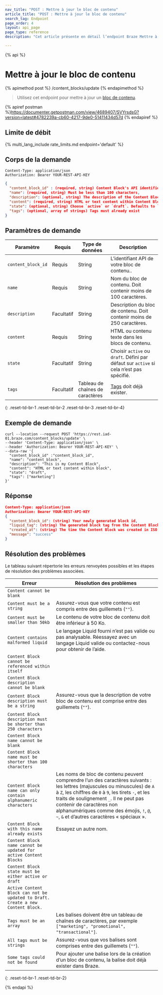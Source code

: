 ```yaml
---
nav_title: "POST : Mettre à jour le bloc de contenu"
article_title: "POST : Mettre à jour le bloc de contenu"
search_tag: Endpoint
page_order: 4
layout: api_page
page_type: reference
description: "Cet article présente en détail l’endpoint Braze Mettre à jour des blocs de contenu."

---
```

{% api %}
# Mettre à jour le bloc de contenu
{% apimethod post %}
/content_blocks/update
{% endapimethod %}

> Utilisez cet endpoint pour mettre à jour un [bloc de contenu]({{site.baseurl}}/user_guide/engagement_tools/templates_and_media/content_blocks/).

{% apiref postman %}https://documenter.getpostman.com/view/4689407/SVYrsdsG?version=latest#4782239a-cb60-4217-9de0-51411434d57d {% endapiref %}

## Limite de débit

{% multi_lang_include rate_limits.md endpoint='default' %}

## Corps de la demande

```
Content-Type: application/json
Authorization: Bearer YOUR-REST-API-KEY
```

```json
{
  "content_block_id" : (required, string) Content Block's API identifier.
  "name": (required, string) Must be less than 100 characters,
  "description": (optional, string) The description of the Content Block. Must be less than 250 character,
  "content": (required, string) HTML or text content within Content Block,
  "state": (optional, string) Choose `active` or `draft`. Defaults to `active` if not specified,
  "tags": (optional, array of strings) Tags must already exist
}
```

## Paramètres de demande

| Paramètre | Requis | Type de données | Description |
|---|---|---|---|
| `content_block_id`|	Requis |	String | L’identifiant API de votre bloc de contenu..|
| `name` | Requis | String | Nom du bloc de contenu. Doit contenir moins de 100 caractères. |
| `description` | Facultatif | String | Description du bloc de contenu. Doit contenir moins de 250 caractères. |
| `content` | Requis | String | HTML ou contenu texte dans les blocs de contenu.
| `state` | Facultatif | String | Choisir `active` ou `draft`. Défini par défaut sur `active` si cela n’est pas spécifié. |
| `tags` | Facultatif | Tableau de chaînes de caractères | [Tags]({{site.baseurl}}/user_guide/administrative/app_settings/manage_app_group/tags/) doit déjà exister. |
{: .reset-td-br-1 .reset-td-br-2 .reset-td-br-3  .reset-td-br-4}

## Exemple de demande
```
curl --location --request POST 'https://rest.iad-01.braze.com/content_blocks/update' \
--header 'Content-Type: application/json' \
--header 'Authorization: Bearer YOUR-REST-API-KEY' \
--data-raw '{
  "content_block_id" :"content_block_id", 
  "name": "content_block",
  "description": "This is my Content Block",
  "content": "HTML or text content within block",
  "state": "draft",
  "tags": ["marketing"]
}'
```

## Réponse

```json
Content-Type: application/json
Authorization: Bearer YOUR-REST-API-KEY
{
  "content_block_id": (string) Your newly generated block id,
  "liquid_tag": (string) The generated block tag from the Content Block name,
  "created_at": (string) The time the Content Block was created in ISO 8601,
  "message": "success"
}
```

## Résolution des problèmes

Le tableau suivant répertorie les erreurs renvoyées possibles et les étapes de résolution des problèmes associées.

| Erreur | Résolution des problèmes |
| --- | --- |
| `Content cannot be blank` |
| `Content must be a string` | Assurez-vous que votre contenu est compris entre des guillemets (`""`). |
| `Content must be smaller than 50kb` | Le contenu de votre bloc de contenu doit être inférieur à 50 Ko. |
| `Content contains malformed liquid` | Le langage Liquid fourni n’est pas valide ou pas analysable. Réessayez avec un langage Liquid valide ou contactez-nous pour obtenir de l’aide. |
| `Content Block cannot be referenced within itself` |
| `Content Block description cannot be blank` |
| `Content Block description must be a string` | Assurez-vous que la description de votre bloc de contenu est comprise entre des guillemets (`""`). |
| `Content Block description must be shorter than 250 characters` |
| `Content Block name cannot be blank` |
| `Content Block name must be shorter than 100 characters` |
| `Content Block name can only contain alphanumeric characters` | Les noms de bloc de contenu peuvent comprendre l’un des caractères suivants : les lettres (majuscules ou minuscules) de `A` à `Z`, les chiffres de `0` à `9`, les tirets `-`, et les traits de soulignement `_`. Il ne peut pas contenir de caractères non alphanumériques comme des émojis, `!`, `@`, `~`, `&` et d’autres caractères « spéciaux ». |
| `Content Block with this name already exists` | Essayez un autre nom. |
| `Content Block name cannot be updated for active Content Blocks` |
| `Content Block state must be either active or draft` |
| `Active Content Block can not be updated to Draft. Create a new Content Block.` |
| `Tags must be an array` | Les balises doivent être un tableau de chaînes de caractères, par exemple `["marketing", "promotional", "transactional"]`. |
| `All tags must be strings` | Assurez-vous que vos balises sont comprises entre des guillemets (`""`). |
| `Some tags could not be found` | Pour ajouter une balise lors de la création d’un bloc de contenu, la balise doit déjà exister dans Braze. |
{: .reset-td-br-1 .reset-td-br-2}


{% endapi %}
